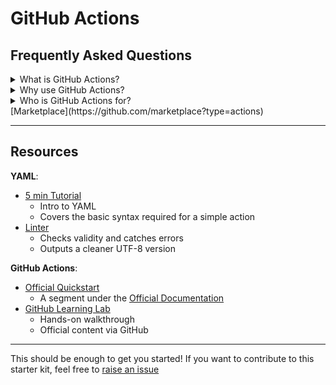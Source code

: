 # GitHub Actions

## Frequently Asked Questions

<details><summary>What is GitHub Actions?</summary>
        GitHub Actions is a CI/CD tool that helps you automate tasks within the SDLC. GitHub Actions are event-driven - you can run a series of commands when a specified event occurs.
</details>

<details><summary>Why use GitHub Actions?</summary>
        GitHub Actions makes it easy to automate workflows that build, test, and deploy your code directly from GitHub. It helps streamline repetitive tasks like code reviews, branch management, and issue triaging work the way you want.
</details>

<details><summary>Who is GitHub Actions for?</summary>
      Anyone who wants to automate anything on GitHub.<br>
      Do you want to deploy your portfolio on GitHub Pages? Or maybe you want send a "thank you" message to each first-time contributor? What if you want to automate tests on your opensource project to impress your interviewer?<br>
      GitHub Actions has you covered. Can't see your use case here? Maybe you can find it in the [Marketplace](https://github.com/marketplace?type=actions)
</details>[Marketplace](https://github.com/marketplace?type=actions)
      
<hr>
 
 ## Resources
 
**YAML**:
- [5 min Tutorial](https://www.educative.io/blog/yaml-tutorial)
  - Intro to YAML
  - Covers the basic syntax required for a simple action
- [Linter](http://www.yamllint.com/)
  - Checks validity and catches errors
  - Outputs a cleaner UTF-8 version

**GitHub Actions**:
- [Official Quickstart](https://docs.github.com/en/actions/quickstart)
  - A segment under the [Official Documentation](https://docs.github.com/en/actions)
- [GitHub Learning Lab](https://lab.github.com/githubtraining/github-actions:-continuous-integration)
  - Hands-on walkthrough
  - Official content via GitHub

<hr>
  
This should be enough to get you started! If you want to contribute to this starter kit, feel free to [raise an issue](https://github.com/Akshu-on-github/github-actions-starter-kit/issues)
